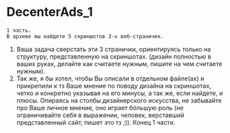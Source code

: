 # DecenterAds_1

    1 часть.
    В архиве вы найдете 5 скриншотов 3-х веб-страничек.

1. Ваша задача сверстать эти 3 странички, ориентируясь только на структуру,
   представленную на скриншотах. (дизайн полностью в ваших руках, делайте как
   считаете нужным, пишите на чем считаете нужным).
2. Так же, я бы хотел, чтобы Вы описали в отдельном файле(ах) и прикрепили к тз
   Ваше мнение по поводу дизайна на скриншотах, четко и конкретно указывая на
   его минусы, а так же, если найдете, и плюсы. Опираясь на столбы дизайнерского
   искусства, не забывайте про Ваше личное мнение, оно играет бóльшую роль (не
   ограничивайте себя в выражении, человек, верставший представленный сайт,
   пишет это тз ;)). Конец 1 части.
